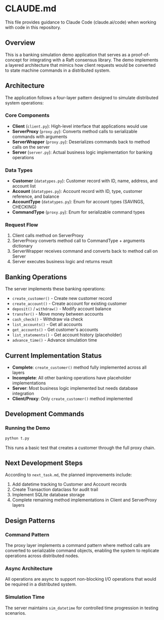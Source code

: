 # CLAUDE.md

This file provides guidance to Claude Code (claude.ai/code) when working with code in this repository.

## Overview

This is a banking simulation demo application that serves as a proof-of-concept for integrating with a Raft consensus library. The demo implements a layered architecture that mimics how client requests would be converted to state machine commands in a distributed system.

## Architecture

The application follows a four-layer pattern designed to simulate distributed system operations:

### Core Components

- **Client** (`client.py`): High-level interface that applications would use
- **ServerProxy** (`proxy.py`): Converts method calls to serializable commands with arguments
- **ServerWrapper** (`proxy.py`): Deserializes commands back to method calls on the server
- **Server** (`server.py`): Actual business logic implementation for banking operations

### Data Types

- **Customer** (`datatypes.py`): Customer record with ID, name, address, and account list
- **Account** (`datatypes.py`): Account record with ID, type, customer reference, and balance
- **AccountType** (`datatypes.py`): Enum for account types (SAVINGS, CHECKING)
- **CommandType** (`proxy.py`): Enum for serializable command types

### Request Flow

1. Client calls method on ServerProxy
2. ServerProxy converts method call to CommandType + arguments dictionary
3. ServerWrapper receives command and converts back to method call on Server
4. Server executes business logic and returns result

## Banking Operations

The server implements these banking operations:
- `create_customer()` - Create new customer record
- `create_account()` - Create account for existing customer
- `deposit()` / `withdraw()` - Modify account balance
- `transfer()` - Move money between accounts
- `cash_check()` - Withdraw via check
- `list_accounts()` - Get all accounts
- `get_accounts()` - Get customer's accounts
- `list_statements()` - Get account history (placeholder)
- `advance_time()` - Advance simulation time

## Current Implementation Status

- **Complete**: `create_customer()` method fully implemented across all layers
- **Incomplete**: All other banking operations have placeholder implementations
- **Server**: Most business logic implemented but needs database integration
- **Client/Proxy**: Only `create_customer()` method implemented

## Development Commands

### Running the Demo

```bash
python t.py
```

This runs a basic test that creates a customer through the full proxy chain.

## Next Development Steps

According to `next_task.md`, the planned improvements include:
1. Add datetime tracking to Customer and Account records
2. Create Transaction dataclass for audit trail
3. Implement SQLite database storage
4. Complete remaining method implementations in Client and ServerProxy layers

## Design Patterns

### Command Pattern
The proxy layer implements a command pattern where method calls are converted to serializable command objects, enabling the system to replicate operations across distributed nodes.

### Async Architecture
All operations are async to support non-blocking I/O operations that would be required in a distributed system.

### Simulation Time
The server maintains `sim_datetime` for controlled time progression in testing scenarios.